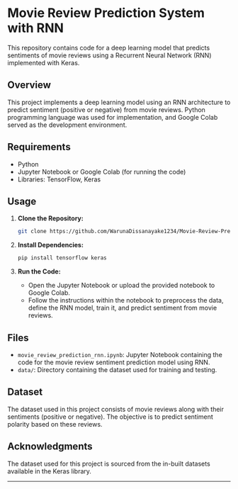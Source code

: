 
# Movie Review Prediction System with RNN

This repository contains code for a deep learning model that predicts sentiments of movie reviews using a Recurrent Neural Network (RNN) implemented with Keras.

## Overview

This project implements a deep learning model using an RNN architecture to predict sentiment (positive or negative) from movie reviews. Python programming language was used for implementation, and Google Colab served as the development environment.

## Requirements

- Python
- Jupyter Notebook or Google Colab (for running the code)
- Libraries: TensorFlow, Keras

## Usage

1. **Clone the Repository:**
   ```bash
   git clone https://github.com/WarunaDissanayake1234/Movie-Review-Prediction-System.git
   ```

2. **Install Dependencies:**
   ```bash
   pip install tensorflow keras
   ```

3. **Run the Code:**
   - Open the Jupyter Notebook or upload the provided notebook to Google Colab.
   - Follow the instructions within the notebook to preprocess the data, define the RNN model, train it, and predict sentiment from movie reviews.

## Files

- `movie_review_prediction_rnn.ipynb`: Jupyter Notebook containing the code for the movie review sentiment prediction model using RNN.
- `data/`: Directory containing the dataset used for training and testing.

## Dataset

The dataset used in this project consists of movie reviews along with their sentiments (positive or negative). The objective is to predict sentiment polarity based on these reviews.

## Acknowledgments

The dataset used for this project is sourced from the in-built datasets available in the Keras library.

---
